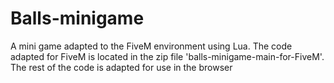 # Balls-minigame
A mini game adapted to the FiveM environment using Lua. The code adapted for FiveM is located in the zip file 'balls-minigame-main-for-FiveM'. The rest of the code is adapted for use in the browser
